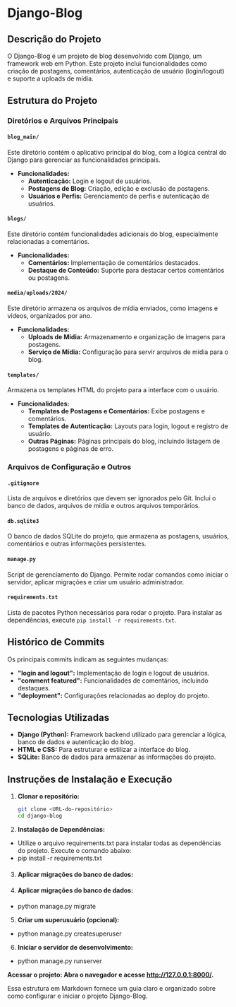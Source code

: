 # Django-Blog

## Descrição do Projeto

O Django-Blog é um projeto de blog desenvolvido com Django, um framework web em Python. Este projeto inclui funcionalidades como criação de postagens, comentários, autenticação de usuário (login/logout) e suporte a uploads de mídia.

## Estrutura do Projeto

### Diretórios e Arquivos Principais

#### `blog_main/`
Este diretório contém o aplicativo principal do blog, com a lógica central do Django para gerenciar as funcionalidades principais.

- **Funcionalidades:**
  - **Autenticação:** Login e logout de usuários.
  - **Postagens de Blog:** Criação, edição e exclusão de postagens.
  - **Usuários e Perfis:** Gerenciamento de perfis e autenticação de usuários.

#### `blogs/`
Este diretório contém funcionalidades adicionais do blog, especialmente relacionadas a comentários.

- **Funcionalidades:**
  - **Comentários:** Implementação de comentários destacados.
  - **Destaque de Conteúdo:** Suporte para destacar certos comentários ou postagens.

#### `media/uploads/2024/`
Este diretório armazena os arquivos de mídia enviados, como imagens e vídeos, organizados por ano.

- **Funcionalidades:**
  - **Uploads de Mídia:** Armazenamento e organização de imagens para postagens.
  - **Serviço de Mídia:** Configuração para servir arquivos de mídia para o blog.

#### `templates/`
Armazena os templates HTML do projeto para a interface com o usuário.

- **Funcionalidades:**
  - **Templates de Postagens e Comentários:** Exibe postagens e comentários.
  - **Templates de Autenticação:** Layouts para login, logout e registro de usuário.
  - **Outras Páginas:** Páginas principais do blog, incluindo listagem de postagens e páginas de erro.

### Arquivos de Configuração e Outros

#### `.gitignore`
Lista de arquivos e diretórios que devem ser ignorados pelo Git. Inclui o banco de dados, arquivos de mídia e outros arquivos temporários.

#### `db.sqlite3`
O banco de dados SQLite do projeto, que armazena as postagens, usuários, comentários e outras informações persistentes.

#### `manage.py`
Script de gerenciamento do Django. Permite rodar comandos como iniciar o servidor, aplicar migrações e criar um usuário administrador.

#### `requirements.txt`
Lista de pacotes Python necessários para rodar o projeto. Para instalar as dependências, execute `pip install -r requirements.txt`.

## Histórico de Commits

Os principais commits indicam as seguintes mudanças:

- **"login and logout":** Implementação de login e logout de usuários.
- **"comment featured":** Funcionalidades de comentários, incluindo destaques.
- **"deployment":** Configurações relacionadas ao deploy do projeto.

## Tecnologias Utilizadas

- **Django (Python):** Framework backend utilizado para gerenciar a lógica, banco de dados e autenticação do blog.
- **HTML e CSS:** Para estruturar e estilizar a interface do blog.
- **SQLite:** Banco de dados para armazenar as informações do projeto.

## Instruções de Instalação e Execução

1. **Clonar o repositório:**
   ```bash
   git clone <URL-do-repositório>
   cd django-blog

2. **Instalação de Dependências:**
- Utilize o arquivo requirements.txt para instalar todas as dependências do projeto. Execute o comando abaixo:
- pip install -r requirements.txt

3. #### **Aplicar migrações do banco de dados:**
   
4. #### Aplicar migrações do banco de dados:
- python manage.py migrate

5. **Criar um superusuário (opcional):**
- python manage.py createsuperuser

6. **Iniciar o servidor de desenvolvimento:**
- python manage.py runserver

**Acessar o projeto: Abra o navegador e acesse http://127.0.0.1:8000/.**


Essa estrutura em Markdown fornece um guia claro e organizado sobre como configurar e iniciar o projeto Django-Blog.




